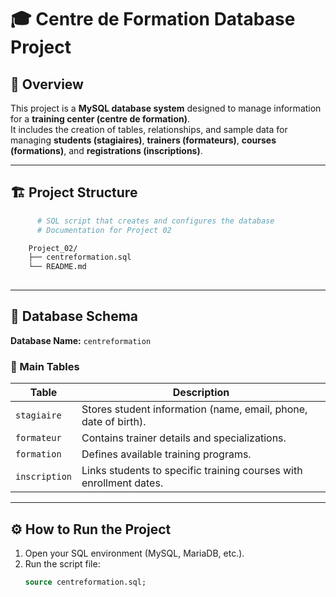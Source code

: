 # 🎓 Centre de Formation Database Project

## 📘 Overview
This project is a **MySQL database system** designed to manage information for a **training center (centre de formation)**.  
It includes the creation of tables, relationships, and sample data for managing **students (stagiaires)**, **trainers (formateurs)**, **courses (formations)**, and **registrations (inscriptions)**.

---

## 🏗️ Project Structure


```bash
      # SQL script that creates and configures the database
      # Documentation for Project 02

    Project_02/
    ├── centreformation.sql
    └── README.md
 

```
---

## 🧩 Database Schema
**Database Name:** `centreformation`

### 🧱 Main Tables
| Table | Description |
|--------|--------------|
| `stagiaire` | Stores student information (name, email, phone, date of birth). |
| `formateur` | Contains trainer details and specializations. |
| `formation` | Defines available training programs. |
| `inscription` | Links students to specific training courses with enrollment dates. |

---

## ⚙️ How to Run the Project
1. Open your SQL environment (MySQL, MariaDB, etc.).
2. Run the script file:
   ```sql
   source centreformation.sql;
